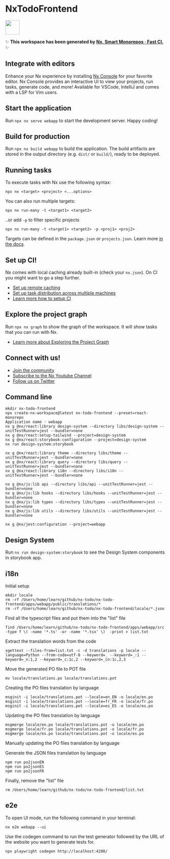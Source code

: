 # NxTodoFrontend

<a alt="Nx logo" href="https://nx.dev" target="_blank" rel="noreferrer"><img src="https://raw.githubusercontent.com/nrwl/nx/master/images/nx-logo.png" width="45"></a>

✨ **This workspace has been generated by [Nx, Smart Monorepos · Fast CI.](https://nx.dev)** ✨

## Integrate with editors

Enhance your Nx experience by installing [Nx Console](https://nx.dev/nx-console) for your favorite editor. Nx Console
provides an interactive UI to view your projects, run tasks, generate code, and more! Available for VSCode, IntelliJ and
comes with a LSP for Vim users.

## Start the application

Run `npx nx serve webapp` to start the development server. Happy coding!

## Build for production

Run `npx nx build webapp` to build the application. The build artifacts are stored in the output directory (e.g. `dist/` or `build/`), ready to be deployed.

## Running tasks

To execute tasks with Nx use the following syntax:

```
npx nx <target> <project> <...options>
```

You can also run multiple targets:

```
npx nx run-many -t <target1> <target2>
```

..or add `-p` to filter specific projects

```
npx nx run-many -t <target1> <target2> -p <proj1> <proj2>
```

Targets can be defined in the `package.json` or `projects.json`. Learn more [in the docs](https://nx.dev/features/run-tasks).

## Set up CI!

Nx comes with local caching already built-in (check your `nx.json`). On CI you might want to go a step further.

- [Set up remote caching](https://nx.dev/features/share-your-cache)
- [Set up task distribution across multiple machines](https://nx.dev/nx-cloud/features/distribute-task-execution)
- [Learn more how to setup CI](https://nx.dev/recipes/ci)

## Explore the project graph

Run `npx nx graph` to show the graph of the workspace.
It will show tasks that you can run with Nx.

- [Learn more about Exploring the Project Graph](https://nx.dev/core-features/explore-graph)

## Connect with us!

- [Join the community](https://nx.dev/community)
- [Subscribe to the Nx Youtube Channel](https://www.youtube.com/@nxdevtools)
- [Follow us on Twitter](https://twitter.com/nxdevtools)

## Command line

```
mkdir nx-todo-frontend
npx create-nx-workspace@latest nx-todo-frontend --preset=react-monorepo
Application name · webapp
nx g @nx/react:library design-system --directory libs/design-system --unitTestRunner=jest --bundler=none
nx g @nx/react:setup-tailwind --project=design-system
nx g @nx/react:storybook-configuration --project=design-system
nx run design-system:storybook

nx g @nx/react:library theme --directory libs/theme --unitTestRunner=jest --bundler=none
nx g @nx/react:library query --directory libs/query --unitTestRunner=jest --bundler=none
nx g @nx/react:library i18n --directory libs/i18n --unitTestRunner=jest --bundler=none

nx g @nx/js:lib api --directory libs/api --unitTestRunner=jest --bundler=none
nx g @nx/js:lib hooks --directory libs/hooks --unitTestRunner=jest --bundler=none
nx g @nx/js:lib types --directory libs/types --unitTestRunner=jest --bundler=none
nx g @nx/js:lib utils --directory libs/utils --unitTestRunner=jest --bundler=none

nx g @nx/jest:configuration --project=webapp
```

## Design System
Run `nx run design-system:storybook` to see the Design System components in storybook app.

## i18n
Initial setup
```
mkdir locale
rm -rf /Users/home/learn/github/nx-todo/nx-todo-frontend/apps/webapp/public/translations/*
rm -rf /Users/home/learn/github/nx-todo/nx-todo-frontend/locale/*.json
```

Find all the typescript files and put them into the "list" file
```
find /Users/home/learn/github/nx-todo/nx-todo-frontend/apps/webapp/src -type f \( -name '*.ts' -or -name '*.tsx' \)  -print > list.txt
```

Extract the translation words from the code
```
xgettext --files-from=list.txt -c -d translations -p locale --language=Python --from-code=utf-8 --keyword=_ --keyword=_:1 --keyword=_n:1,2 --keyword=_c:1c,2 --keyword=_cn:1c,2,3
```

Move the generated PO file to POT file
```
mv locale/translations.po locale/translations.pot
```

Creating the PO files translation by language
```
msginit -i locale/translations.pot --locale=en_EN -o locale/en.po
msginit -i locale/translations.pot --locale=fr_FR -o locale/fr.po
msginit -i locale/translations.pot --locale=es_ES -o locale/es.po
```

Updating the PO files translation by language
```
msgmerge locale/en.po locale/translations.pot -o locale/en.po
msgmerge locale/fr.po locale/translations.pot -o locale/fr.po
msgmerge locale/es.po locale/translations.pot -o locale/es.po
```

Manually updating the PO files translation by language

Generate the JSON files translation by language
```
npm run po2jsonEN
npm run po2jsonES
npm run po2jsonFR
```

Finally, remove the "list" file
```
rm /Users/home/learn/github/nx-todo/nx-todo-frontend/list.txt
```

## e2e

To open UI mode, run the following command in your terminal:
```
nx e2e webapp --ui
```

Use the codegen command to run the test generator followed by the URL of the website you want to generate tests for.
```
npx playwright codegen http://localhost:4200/
```
